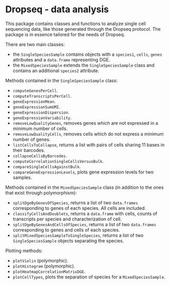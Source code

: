 # Dropseq - data analysis
This package contains classes and functions to analyze single cell 
sequencing data, like those generated through the Dropseq protocol.
The package is in essence tailored for the needs of Dropseq.

There are two main classes: 
* the `SingleSpeciesSample` contains objects with a `species1`,
`cells`, `genes` attributes and a `data.frame` representing DGE.
* the `MixedSpeciesSample` extends the `SingleSpeciesSample`
class and contains an additional `species2` attribute.

Methods contained in the `SingleSpeciesSample` class:
* `computeGenesPerCell`.
* `computeTranscriptsPerCell`.
* `geneExpressionMean`.
* `geneExpressionSumUMI`.
* `geneExpressionDispersion`.
* `geneExpressionVariability`.
* `removeLowQualityGenes`, removes genes which are not expressed in
a minimum number of cells.
* `removeLowQualityCells`, removes cells which do not express a minimum
number of genes.
* `listCellsToCollapse`, returns a list with pairs of cells sharing
11 bases in their barcodes.
* `collapseCellsByBarcodes`.
* `computeCorrelationSingleCellsVersusBulk`.
* `compareSingleCellsAgainstBulk`.
* `compareGeneExpressionLevels`, plots gene expression levels for
two samples.

Methods contained in the `MixedSpeciesSample` class (in addition
to the ones that exist through polymorphism):
* `splitDgeByGenesOfSpecies`, returns a list of two `data.frames`
corresponding to genes of each species. All cells are included.
* `classifyCellsAndDoublets`, returns a `data.frame` with cells,
counts of transcripts per species and characterization of cell.
* `splitDgeByGenesAndCellsOfSpecies`, returns a list of two 
`data.frames` corresponding to genes and cells of each species.
* `splitMixedSpeciesSampleToSingleSpecies`, returns a list of 
two `SingleSpeciesSample` objects separating the species.

Plotting methods:
* `plotViolin` (polymorphic).
* `plotHistogram` (polymorphic).
* `plotHeatmapCorrelationMatrixDGE`.
* `plotCellTypes`, plots the separation of species for a `MixedSpeciesSample`.
